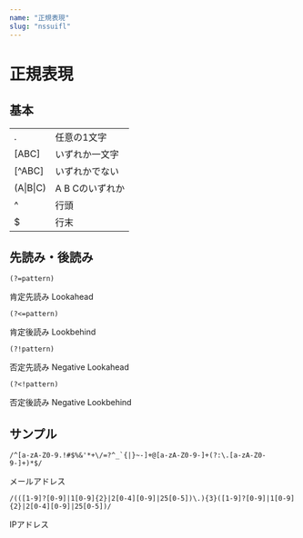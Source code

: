 ```yaml
---
name: "正規表現"
slug: "nssuifl"
---
```


# 正規表現

## 基本

| | |
| --- | --- |
| . | 任意の1文字 |
| [ABC] | いずれか一文字 |
| [^ABC] | いずれかでない |
| (A&#124;B&#124;C) | A B Cのいずれか |
| ^ | 行頭 |
| $ | 行末 |

## 先読み・後読み

```
(?=pattern)
```

肯定先読み Lookahead

```
(?<=pattern)
```

肯定後読み Lookbehind

```
(?!pattern)
```

否定先読み Negative Lookahead

```
(?<!pattern)
```

否定後読み Negative Lookbehind


## サンプル

```
/^[a-zA-Z0-9.!#$%&'*+\/=?^_`{|}~-]+@[a-zA-Z0-9-]+(?:\.[a-zA-Z0-9-]+)*$/
```

メールアドレス

```
/(([1-9]?[0-9]|1[0-9]{2}|2[0-4][0-9]|25[0-5])\.){3}([1-9]?[0-9]|1[0-9]{2}|2[0-4][0-9]|25[0-5])/
```

IPアドレス

